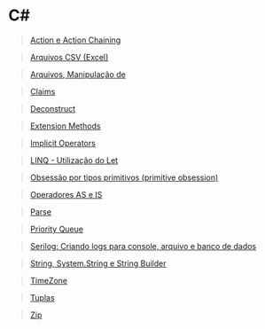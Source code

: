 # C#

> [Action e Action Chaining](./action/)

> [Arquivos CSV (Excel)](./csv/)

> [Arquivos, Manipulação de](./files/)

> [Claims](./claims/)

> [Deconstruct](./deconstruct/)

> [Extension Methods](./extension-methods/)

> [Implicit Operators](./implicit-operators/)

> [LINQ - Utilização do Let](./linq-let/)

> [Obsessão por tipos primitivos (primitive obsession)](./primitive-obsession/)

> [Operadores AS e IS](./operators-as-is/)

> [Parse](./parse/)

> [Priority Queue](./priority-queue/)

> [Serilog: Criando logs para console, arquivo e banco de dados](./serilog)

> [String, System.String e String Builder](./string/)

> [TimeZone](./timezone/)

> [Tuplas](./tuplas/)

> [Zip](./zip/)
